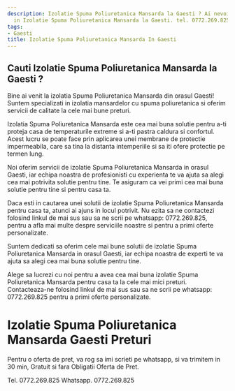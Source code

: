 ```yaml
---
description: Izolatie Spuma Poliuretanica Mansarda la Gaesti ? Ai nevoie de un profesionist
  in Izolatie Spuma Poliuretanica Mansarda la Gaesti. tel. 0772.269.825
tags:
- Gaesti
title: Izolatie Spuma Poliuretanica Mansarda In Gaesti
---
```



## Cauti Izolatie Spuma Poliuretanica Mansarda la Gaesti ?

Bine ai venit la izolatia Spuma Poliuretanica Mansarda din orasul Gaesti! Suntem specializati in izolatia mansardelor cu spuma poliuretanica si oferim servicii de calitate la cele mai bune preturi. 

Izolatia Spuma Poliuretanica Mansarda este cea mai buna solutie pentru a-ti proteja casa de temperaturile extreme si a-ti pastra caldura si confortul. Acest lucru se poate face prin aplicarea unei membrane de protectie impermeabila, care sa tina la distanta intemperiile si sa iti ofere protectie pe termen lung.

Noi oferim servicii de izolatie Spuma Poliuretanica Mansarda in orasul Gaesti, iar echipa noastra de profesionisti cu experienta te va ajuta sa alegi cea mai potrivita solutie pentru tine. Te asiguram ca vei primi cea mai buna solutie pentru tine si pentru casa ta.

Daca esti in cautarea unei solutii de izolatie Spuma Poliuretanica Mansarda pentru casa ta, atunci ai ajuns in locul potrivit. Nu ezita sa ne contactezi folosind linkul de mai sus sau sa ne scrii pe whatsapp: 0772.269.825, pentru a afla mai multe despre serviciile noastre si pentru a primi oferte personalizate. 

Suntem dedicati sa oferim cele mai bune solutii de izolatie Spuma Poliuretanica Mansarda in orasul Gaesti, iar echipa noastra de experti te va ajuta sa alegi cea mai buna solutie pentru tine. 

Alege sa lucrezi cu noi pentru a avea cea mai buna izolatie Spuma Poliuretanica Mansarda pentru casa ta la cele mai mici preturi. Contacteaza-ne folosind linkul de mai sus sau sa ne scrii pe whatsapp: 0772.269.825 pentru a primi oferte personalizate.

# Izolatie Spuma Poliuretanica Mansarda Gaesti Preturi
Pentru o oferta de pret, va rog sa imi scrieti pe whatsapp, si va trimitem in 30 min, Gratuit si fara Obligatii Oferta de Pret.

Tel. 0772.269.825
Whatsapp. 0772.269.825